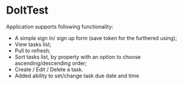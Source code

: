 # DoItTest

Application supports following functionality:

- A simple sign in/ sign up form (save token for the furthered using);
- View tasks list;
- Pull to refresh;
- Sort tasks list, by property with an option to choose ascending/descending order;
- Create / Edit / Delete a task.
- Added ability to set/change task due date and time

